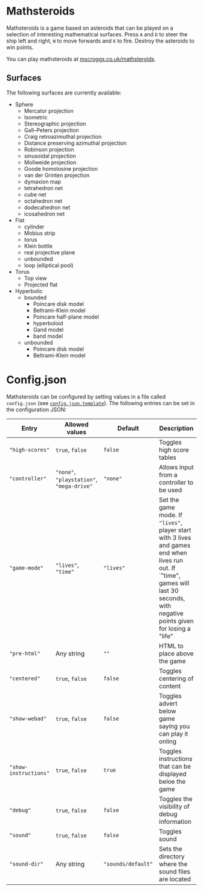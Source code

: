 # Mathsteroids
Mathsteroids is a game based on asteroids that can be played on a selection of interesting mathematical surfaces.
Press `A` and `D` to steer the ship left and right, `W` to move forwards and `K` to fire. Destroy the asteroids to win points.

You can play mathsteroids at [mscroggs.co.uk/mathsteroids](http://www.mscroggs.co.uk/mathsteroids).

## Surfaces
The following surfaces are currently available:

* Sphere
  * Mercator projection
  * Isometric
  * Stereographic projection
  * Gall–Peters projection
  * Craig retroazimuthal projection
  * Distance preserving azimuthal projection
  * Robinson projection
  * sinusoidal projection
  * Mollweide projection
  * Goode homolosine projection
  * van der Grinten projection
  * dymaxion map
  * tetrahedron net
  * cube net
  * octahedron net
  * dodecahedron net
  * icosahedron net
* Flat
  * cylinder
  * Mobius strip
  * torus
  * Klein bottle
  * real projective plane
  * unbounded
  * loop (elliptical pool)
* Torus
  * Top view
  * Projected flat
* Hyperbolic
  * bounded
    * Poincare disk model
    * Beltrami-Klein model
    * Poincare half-plane model
    * hyperboloid
    * Gand model
    * band model
  * unbounded
    * Poincare disk model
    * Beltrami-Klein model

# Config.json
Mathsteroids can be configured by setting values in a file called `config.json`
(see [`config.json.template`](config.json.template)). The following entries can be set
in the configuration JSON:

| Entry                 | Allowed values                            | Default            | Description |
| --------------------- | ----------------------------------------- | ------------------ | ----------- |
| `"high-scores"`       | `true`, `false`                           | `false`            | Toggles high score tables |
| `"controller"`        | `"none"`, `"playstation"`, `"mega-drive"` | `"none"`           | Allows input from a controller to be used |
| `"game-mode"`         | `"lives"`, `"time"`                       | `"lives"`          | Set the game mode. If `"lives"`, player start with 3 lives and games end when lives run out. If `"time", games will last 30 seconds, with negative points given for losing a "life" |
| `"pre-html"`          | Any string                                | `""`               | HTML to place above the game |
| `"centered"`          | `true`, `false`                           | `false`            | Toggles centering of content |
| `"show-webad"`        | `true`, `false`                           | `false`            | Toggles advert below game saying you can play it onling|
| `"show-instructions"` | `true`, `false`                           | `true`             | Toggles instructions that can be displayed beloe the game |
| `"debug"`             | `true`, `false`                           | `false`            | Toggles the visibility of debug information |
| `"sound"`             | `true`, `false`                           | `false`            | Toggles sound |
| `"sound-dir"`         | Any string                                | `"sounds/default"` | Sets the directory where the sound files are located |
